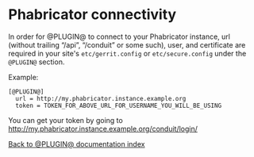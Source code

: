 Phabricator connectivity
========================

In order for @PLUGIN@ to connect to your Phabricator instance, url (without
trailing “/api”, “/conduit” or some such), user, and certificate are required in
your site's `etc/gerrit.config` or `etc/secure.config` under the `@PLUGIN@`
section.

Example:

```
[@PLUGIN@]
  url = http://my.phabricator.instance.example.org
  token = TOKEN_FOR_ABOVE_URL_FOR_USERNAME_YOU_WILL_BE_USING
```

You can get your token by going to http://my.phabricator.instance.example.org/conduit/login/

[Back to @PLUGIN@ documentation index][index]

[index]: index.html
